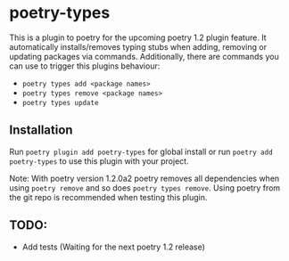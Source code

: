 # poetry-types

This is a plugin to poetry for the upcoming poetry 1.2 plugin feature.
It automatically installs/removes typing stubs when adding, removing or updating packages via commands.
Additionally, there are commands you can use to trigger this plugins behaviour:

- `poetry types add <package names>`
- `poetry types remove <package names>`
- `poetry types update`

## Installation

Run `poetry plugin add poetry-types` for global install or run `poetry add poetry-types` to use this plugin with your project.

Note: With poetry version 1.2.0a2 poetry removes all dependencies when using `poetry remove` and so does
`poetry types remove`. Using poetry from the git repo is recommended when testing this plugin.

## TODO:

- Add tests (Waiting for the next poetry 1.2 release)
